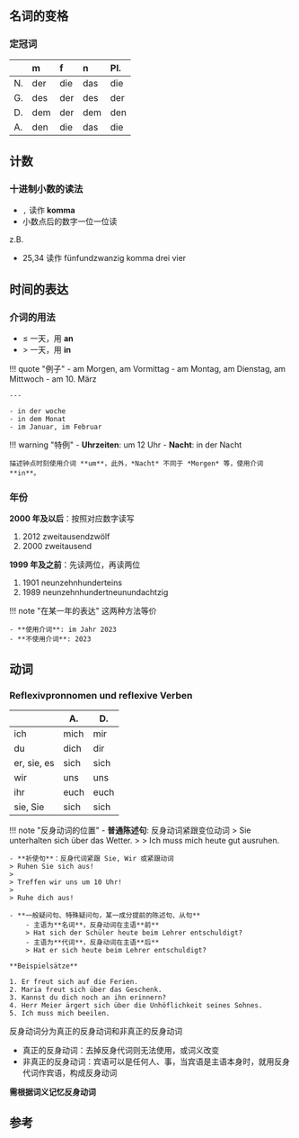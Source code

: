 ## 名词的变格

### 定冠词

|      | m    | f    | n    | Pl.  |
| :--- | :--- | :--- | :--- | :--- |
| N.   | der  | die  | das  | die  |
| G.   | des  | der  | des  | der  |
| D.   | dem  | der  | dem  | den  |
| A.   | den  | die  | das  | die  |

## 计数

### 十进制小数的读法

- `,` 读作 **komma**
- 小数点后的数字一位一位读

z.B.

- 25,34 读作 fünfundzwanzig komma drei vier

## 时间的表达

### 介词的用法

- $\leq$ 一天，用 **an**
- $>$ 一天，用 **in**

!!! quote "例子"
    - am Morgen, am Vormittag
    - am Montag, am Dienstag, am Mittwoch
    - am 10. März

    ---

    - in der woche
    - in dem Monat
    - im Januar, im Februar

!!! warning "特例"
    - **Uhrzeiten**: um 12 Uhr
    - **Nacht**: in der Nacht

    描述钟点时刻使用介词 **um**，此外，*Nacht* 不同于 *Morgen* 等，使用介词 **in**。

### 年份

**2000 年及以后**：按照对应数字读写

1. 2012 zweitausendzwölf
2. 2000 zweitausend

**1999 年及之前**：先读两位，再读两位

1. 1901 neunzehnhunderteins
2. 1989 neunzehnhundertneunundachtzig

!!! note "在某一年的表达"
    这两种方法等价

    - **使用介词**: im Jahr 2023
    - **不使用介词**: 2023

## 动词

### Reflexivpronnomen und reflexive Verben

|             | A.   | D.   |
| ----------- | ---- | ---- |
| ich         | mich | mir  |
| du          | dich | dir  |
| er, sie, es | sich | sich |
| wir         | uns  | uns  |
| ihr         | euch | euch |
| sie, Sie    | sich | sich |

!!! note "反身动词的位置"
    - **普通陈述句**: 反身动词紧跟变位动词
    > Sie unterhalten sich über das Wetter.
    >
    > Ich muss mich heute gut ausruhen.
    
    - **祈使句**：反身代词紧跟 Sie, Wir 或紧跟动词
    > Ruhen Sie sich aus!
    >
    > Treffen wir uns um 10 Uhr!
    >
    > Ruhe dich aus!

    - **一般疑问句、特殊疑问句，某一成分提前的陈述句、从句**
        - 主语为**名词**，反身动词在主语**前**
        > Hat sich der Schüler heute beim Lehrer entschuldigt?
        - 主语为**代词**，反身动词在主语**后**
        > Hat er sich heute beim Lehrer entschuldigt?

    **Beispielsätze**

    1. Er freut sich auf die Ferien.
    2. Maria freut sich über das Geschenk.
    3. Kannst du dich noch an ihn erinnern?
    4. Herr Meier ärgert sich über die Unhöflichkeit seines Sohnes.
    5. Ich muss mich beeilen.

反身动词分为真正的反身动词和非真正的反身动词

- 真正的反身动词：去掉反身代词则无法使用，或词义改变
- 非真正的反身动词：宾语可以是任何人、事，当宾语是主语本身时，就用反身代词作宾语，构成反身动词

**需根据词义记忆反身动词**

## 参考
